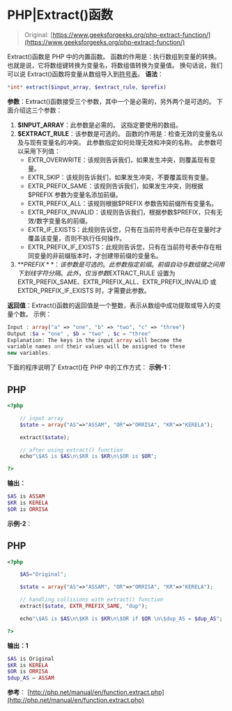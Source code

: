 # PHP|Extract()函数

> Original: [https://www.geeksforgeeks.org/php-extract-function/](https://www.geeksforgeeks.org/php-extract-function/)

Extract()函数是 PHP 中的内置函数。 函数的作用是：执行数组到变量的转换。 也就是说，它将数组键转换为变量名，将数组值转换为变量值。 换句话说，我们可以说 Extract()函数将变量从数组导入到[符号表](https://en.wikipedia.org/wiki/Symbol_table)。
**语法**：

```php
*int* extract($input_array, $extract_rule, $prefix)
```

**参数**：Extract()函数接受三个参数，其中一个是必需的，另外两个是可选的。 下面介绍这三个参数：

1.  **$INPUT_ARRAY**：此参数是必需的。 这指定要使用的数组。
2.  **$EXTRACT_RULE**：该参数是可选的。 函数的作用是：检查无效的变量名以及与现有变量名的冲突。 此参数指定如何处理无效和冲突的名称。 此参数可以采用下列值：
    *   EXTR_OVERWRITE：该规则告诉我们，如果发生冲突，则覆盖现有变量。
    *   EXTR_SKIP：该规则告诉我们，如果发生冲突，不要覆盖现有变量。
    *   EXTR_PREFIX_SAME：该规则告诉我们，如果发生冲突，则根据$PREFIX 参数为变量名添加前缀。
    *   EXTR_PREFIX_ALL：该规则根据$PREFIX 参数告知前缀所有变量名。
    *   EXTR_PREFIX_INVALID：该规则告诉我们，根据参数$PREFIX，只有无效/数字变量名的前缀。
    *   EXTR_IF_EXISTS：此规则告诉您，只有在当前符号表中已存在变量时才覆盖该变量，否则不执行任何操作。
    *   EXTR_PREFIX_IF_EXISTS：此规则告诉您，只有在当前符号表中存在相同变量的非前缀版本时，才创建带前缀的变量名。
3.  **$PREFIX**：该参数是可选的。 此参数指定前缀。 前缀自动与数组键之间用下划线字符分隔。 此外，仅当参数$EXTRACT_RULE 设置为 EXTR_PREFIX_SAME、EXTR_PREFIX_ALL、EXTR_PREFIX_INVALID 或 EXTDR_PREFIX_IF_EXISTS 时，才需要此参数。

**返回值**：Extract()函数的返回值是一个整数，表示从数组中成功提取或导入的变量个数。
示例：

```php
Input : array("a" => "one", "b" => "two", "c" => "three")
Output :$a = "one" , $b = "two" , $c = "three"
Explanation: The keys in the input array will become the 
variable names and their values will be assigned to these
new variables.
```

下面的程序说明了 Extract()在 PHP 中的工作方式：
**示例-1**：

## PHP

```php
<?php

    // input array
    $state = array("AS"=>"ASSAM", "OR"=>"ORRISA", "KR"=>"KERELA");

    extract($state);

    // after using extract() function
    echo"\$AS is $AS\n\$KR is $KR\n\$OR is $OR";

?>
```

**输出：**

```php
$AS is ASSAM
$KR is KERELA
$OR is ORRISA
```

**示例-2**：

## PHP

```php
<?php

    $AS="Original";

    $state = array("AS"=>"ASSAM", "OR"=>"ORRISA", "KR"=>"KERELA");

    // handling collisions with extract() function
    extract($state, EXTR_PREFIX_SAME, "dup");

    echo"\$AS is $AS\n\$KR is $KR\n\$OR if $OR \n\$dup_AS = $dup_AS";

?>
```

**输出：1**

```php
$AS is Original
$KR is KERELA
$OR is ORRISA 
$dup_AS = ASSAM
```

**参考**：
[http://php.net/manual/en/function.extract.php](http://php.net/manual/en/function.extract.php)